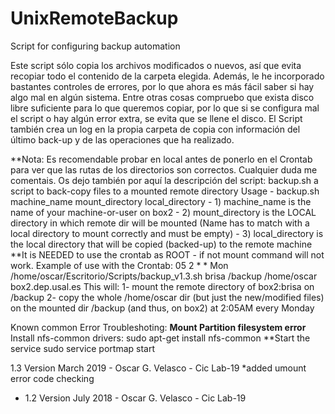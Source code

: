 # UnixRemoteBackup
Script for configuring backup automation

Este script sólo copia los archivos modificados o nuevos, así que evita recopiar todo el contenido de la carpeta elegida.
Además, le he incorporado bastantes controles de errores, por lo que ahora es más fácil saber si hay algo mal en algún sistema. Entre otras cosas compruebo que exista disco libre suficiente para lo que queremos copiar, por lo que si se configura mal el script o hay algún error extra, se evita que se llene el disco.
El Script también crea un log en la propia carpeta de copia con información del último back-up y de las operaciones que ha realizado.

**Nota: Es recomendable probar en local antes de ponerlo en el Crontab para ver que las rutas de los directorios son correctos. Cualquier duda me comentais.
Os dejo también por aquí la descripción del script:
backup.sh a script to back-copy files to a mounted remote directory
Usage - backup.sh machine_name mount_directory local_directory
                 - 1) machine_name is the name of your machine-or-user on box2
                 - 2) mount_directory is the LOCAL directory in which remote dir will be mounted 				(Name has to match with a local directory to mount correctly and must be empty)
                 - 3) local_directory is the local directory that will be copied (backed-up) to the remote machine
**It is NEEDED to use the crontab as ROOT - if not mount command will not work.
Example of use with the Crontab:
05 2 * * Mon /home/oscar/Escritorio/Scripts/backup_v1.3.sh brisa /backup /home/oscar box2.dep.usal.es
This will:
1- mount the remote directory of box2:brisa on /backup
2- copy the whole /home/oscar dir (but just the new/modified files) on the mounted dir /backup (and thus, on box2) at 2:05AM every Monday

Known common Error Troubleshoting:
**Mount Partition filesystem error** Install nfs-common drivers:
sudo apt-get install nfs-common
**Start the service
sudo service portmap start

1.3 Version March 2019 - Oscar G. Velasco - Cic Lab-19
  *added umount error code checking
  - 1.2 Version July 2018 - Oscar G. Velasco - Cic Lab-19
